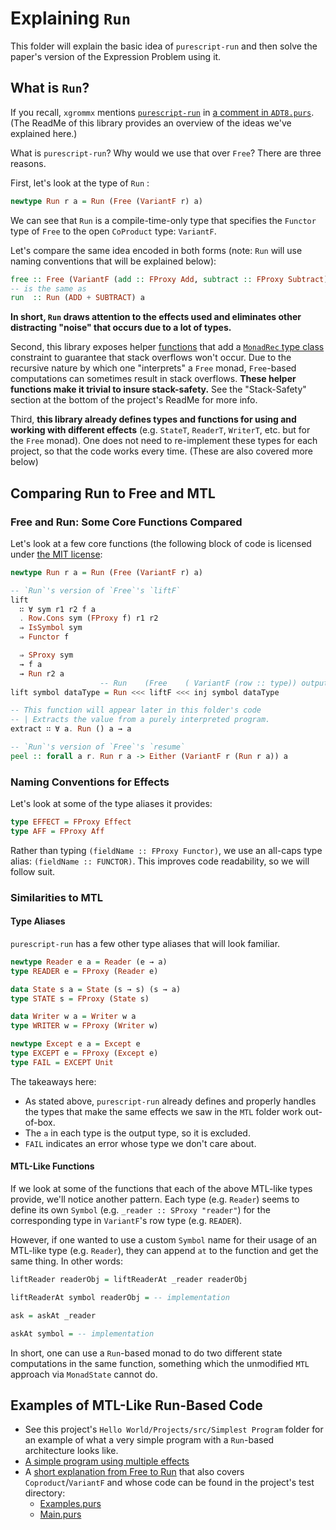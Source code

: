 # Explaining `Run`

This folder will explain the basic idea of `purescript-run` and then solve the paper's version of the Expression Problem using it.

## What is `Run`?

If you recall, `xgrommx` mentions [`purescript-run`](https://pursuit.purescript.org/packages/purescript-run/2.0.0) in [a comment in `ADT8.purs`](https://github.com/xgrommx/purescript-from-adt-to-eadt/blob/master/src/ADT8.purs#L11). (The ReadMe of this library provides an overview of the ideas we've explained here.)

What is `purescript-run`? Why would we use that over `Free`? There are three reasons.

First, let's look at the type of `Run` :
```haskell
newtype Run r a = Run (Free (VariantF r) a)
```
We can see that `Run` is a compile-time-only type that specifies the `Functor` type of `Free` to the open `CoProduct` type: `VariantF`.

Let's compare the same idea encoded in both forms (note: `Run` will use naming conventions that will be explained below):
```haskell
free :: Free (VariantF (add :: FProxy Add, subtract :: FProxy Subtract)) a
-- is the same as
run  :: Run (ADD + SUBTRACT) a
```
**In short, `Run` draws attention to the effects used and eliminates other distracting "noise" that occurs due to a lot of types.**

Second, this library exposes helper [functions](https://pursuit.purescript.org/packages/purescript-run/2.0.0/docs/Run#v:interpret) that add a [`MonadRec` type class](https://pursuit.purescript.org/packages/purescript-tailrec/4.0.0/docs/Control.Monad.Rec.Class#t:MonadRec) constraint to guarantee that stack overflows won't occur. Due to the recursive nature by which one "interprets" a `Free` monad, `Free`-based computations can sometimes result in stack overflows. **These helper functions make it trivial to insure stack-safety.** See the "Stack-Safety" section at the bottom of the project's ReadMe for more info.

Third, **this library already defines types and functions for using and working with different effects** (e.g. `StateT`, `ReaderT`, `WriterT`, etc. but for the `Free` monad). One does not need to re-implement these types for each project, so that the code works every time. (These are also covered more below)

## Comparing Run to Free and MTL

### Free and Run: Some Core Functions Compared

Let's look at a few core functions (the following block of code is licensed under [the MIT license](https://github.com/natefaubion/purescript-run/blob/v2.0.0/LICENSE):
```haskell
newtype Run r a = Run (Free (VariantF r) a)

-- `Run`'s version of `Free`'s `liftF`
lift
  ∷ ∀ sym r1 r2 f a
  . Row.Cons sym (FProxy f) r1 r2
  ⇒ IsSymbol sym
  ⇒ Functor f

  ⇒ SProxy sym
  → f a
  → Run r2 a
                    -- Run    (Free    ( VariantF (row :: type)) output)
lift symbol dataType = Run <<< liftF <<< inj symbol dataType

-- This function will appear later in this folder's code
-- | Extracts the value from a purely interpreted program.
extract ∷ ∀ a. Run () a → a

-- `Run`'s version of `Free`'s `resume`
peel :: forall a r. Run r a -> Either (VariantF r (Run r a)) a
```

### Naming Conventions for Effects

Let's look at some of the type aliases it provides:
```haskell
type EFFECT = FProxy Effect
type AFF = FProxy Aff
```
Rather than typing `(fieldName :: FProxy Functor)`, we use an all-caps type alias: `(fieldName :: FUNCTOR)`. This improves code readability, so we will follow suit.

### Similarities to MTL

#### Type Aliases

`purescript-run` has a few other type aliases that will look familiar.
```haskell
newtype Reader e a = Reader (e → a)
type READER e = FProxy (Reader e)

data State s a = State (s → s) (s → a)
type STATE s = FProxy (State s)

data Writer w a = Writer w a
type WRITER w = FProxy (Writer w)

newtype Except e a = Except e
type EXCEPT e = FProxy (Except e)
type FAIL = EXCEPT Unit
```
The takeaways here:
- As stated above, `purescript-run` already defines and properly handles the types that make the same effects we saw in the `MTL` folder work out-of-box.
- The `a` in each type is the output type, so it is excluded.
- `FAIL` indicates an error whose type we don't care about.

#### MTL-Like Functions

If we look at some of the functions that each of the above MTL-like types provide, we'll notice another pattern. Each type (e.g. `Reader`) seems to define its own `Symbol` (e.g. `_reader :: SProxy "reader"`) for the corresponding type in `VariantF`'s row type (e.g. `READER`).

However, if one wanted to use a custom `Symbol` name for their usage of an MTL-like type (e.g. `Reader`), they can append `at` to the function and get the same thing. In other words:
```haskell
liftReader readerObj = liftReaderAt _reader readerObj

liftReaderAt symbol readerObj = -- implementation

ask = askAt _reader

askAt symbol = -- implementation
```

In short, one can use a `Run`-based monad to do two different state computations in the same function, something which the unmodified `MTL` approach via `MonadState` cannot do.

## Examples of MTL-Like Run-Based Code

- See this project's `Hello World/Projects/src/Simplest Program` folder for an example of what a very simple program with a `Run`-based architecture looks like.
- [A simple program using multiple effects](https://pursuit.purescript.org/packages/purescript-run/2.0.0/docs/Run#t:Run)
- A [short explanation from Free to Run](https://github.com/natefaubion/purescript-run#free-dsls) that also covers `Coproduct`/`VariantF` and whose code can be found in the project's test directory:
    - [Examples.purs](https://github.com/natefaubion/purescript-run/blob/master/test/Examples.purs)
    - [Main.purs](https://github.com/natefaubion/purescript-run/blob/master/test/Main.purs)
